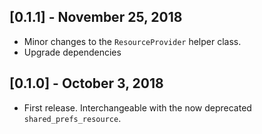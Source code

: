 ## [0.1.1] - November 25, 2018

* Minor changes to the `ResourceProvider` helper class.
* Upgrade dependencies

## [0.1.0] - October 3, 2018

* First release. Interchangeable with the now deprecated `shared_prefs_resource`.
